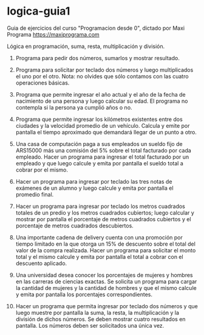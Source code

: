 # logica-guia1
Guia de ejercicios del curso "Programacion desde 0", dictado por Maxi Programa
https://maxiprograma.com

Lógica en programación, suma, resta, multiplicación y división.

1. Programa para pedir dos números, sumarlos y mostrar resultado.

2. Programa para solicitar por teclado dos números y luego multiplicados el uno por el otro.
Nota: no olvides que sólo contamos con las cuatro operaciones básicas.

3. Programa que permite ingresar el año actual y el año de la fecha de nacimiento de una persona y 
luego calcular su edad. El programa no contempla si la persona ya cumplió años o no.

4. Programa que permite ingresar los kilómetros existentes entre dos ciudades y la velocidad promedio de
un vehículo. Calcula y emite por pantalla el tiempo aproximado que demandará llegar de un punto a otro.

5. Una casa de computación paga a sus empleados un sueldo fijo de ARS15000
más una comisión del 5% sobre el total facturado por cada empleado. Hacer un
programa para ingresar el total facturado por un empleado y que luego calcule
y emita por pantalla el sueldo total a cobrar por el mismo.

6. Hacer un programa para ingresar por teclado las tres notas de exámenes de un
alumno y luego calcule y emita por pantalla el promedio final.

7. Hacer un programa para ingresar por teclado los metros cuadrados totales de
un predio y los metros cuadrados cubiertos; luego calcular y mostrar por
pantalla el porcentaje de metros cuadrados cubiertos y el porcentaje de
metros cuadrados descubiertos.

8. Una importante cadena de delivery cuenta con una promoción por tiempo
limitado en la que otorga un 15% de descuento sobre el total del valor de la
compra realizada. Hacer un programa para solicitar el monto total y el mismo
calcule y emita por pantalla el total a cobrar con el descuento aplicado.

9. Una universidad desea conocer los porcentajes de mujeres y hombres en las
carreras de ciencias exactas. Se solicita un programa para cargar la cantidad de
mujeres y la cantidad de hombres y que el mismo calcule y emita por pantalla
los porcentajes correspondientes.

10. Hacer un programa que permita ingresar por teclado dos números y que luego
muestre por pantalla la suma, la resta, la multiplicación y la división de dichos
números. Se deben mostrar cuatro resultados en pantalla. Los números deben
ser solicitados una única vez.
